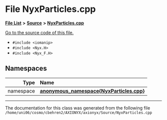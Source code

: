 
# File NyxParticles.cpp


[**File List**](files.md) **>** [**Source**](dir_74389ed8173ad57b461b9d623a1f3867.md) **>** [**NyxParticles.cpp**](NyxParticles_8cpp.md)

[Go to the source code of this file.](NyxParticles_8cpp_source.md)



* `#include <iomanip>`
* `#include <Nyx.H>`
* `#include <Nyx_F.H>`









## Namespaces

| Type | Name |
| ---: | :--- |
| namespace | [**anonymous\_namespace{NyxParticles.cpp}**](namespaceanonymous__namespace_02NyxParticles_8cpp_03.md) <br> |















------------------------------
The documentation for this class was generated from the following file `/home/uni06/cosmo/cbehren2/AXIONYX/axionyx/Source/NyxParticles.cpp`